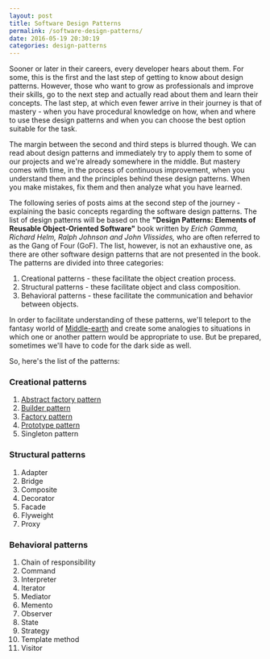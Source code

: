 ```yaml
---
layout: post
title: Software Design Patterns
permalink: /software-design-patterns/
date: 2016-05-19 20:30:19
categories: design-patterns
---
```


Sooner or later in their careers, every developer hears about them. For some, this is the first and the last step of getting to know about design patterns. However, those who want to grow as professionals and improve their skills, go to the next step and actually read about them and learn their concepts. The last step, at which even fewer arrive in their journey is that of mastery - when you have procedural knowledge on how, when and where to use these design patterns and when you can choose the best option suitable for the task. 

The margin between the second and third steps is blurred though. We can read about design patterns and immediately try to apply them to some of our projects and we're already somewhere in the middle. But mastery comes with time, in the process of continuous improvement, when you understand them and the principles behind these design patterns. When you make mistakes, fix them and then analyze what you have learned.

The following series of posts aims at the second step of the journey - explaining the basic concepts regarding the software design patterns. The list of design patterns will be based on the **"Design Patterns: Elements of Reusable Object-Oriented Software"** book written by _Erich Gamma, Richard Helm, Ralph Johnson and John Vlissides,_ who are often referred to as the Gang of Four (GoF). The list, however, is not an exhaustive one, as there are other software design patterns that are not presented in the book. The patterns are divided into three categories: 

1. Creational patterns - these facilitate the object creation process.
2. Structural patterns - these facilitate object and class composition.
3. Behavioral patterns - these facilitate the communication and behavior between objects.

In order to facilitate understanding of these patterns, we'll teleport to the fantasy world of [Middle-earth](https://en.wikipedia.org/wiki/Middle-earth) and create some analogies to situations in which one or another pattern would be appropriate to use. But be prepared, sometimes we'll have to code for the dark side as well.

So, here's the list of the patterns:

### Creational patterns

1. [Abstract factory pattern](/patterns/abstract-factory/)
2. [Builder pattern](/patterns/builder/)
3. [Factory pattern](/patterns/factory/)
4. [Prototype pattern](/patterns/prototype/)
5. Singleton pattern

### Structural patterns

1. Adapter
2. Bridge
3. Composite
4. Decorator
5. Facade
6. Flyweight
7. Proxy

### Behavioral patterns

1. Chain of responsibility
2. Command
3. Interpreter
4. Iterator
5. Mediator
6. Memento
7. Observer
8. State
9. Strategy
10. Template method
11. Visitor
